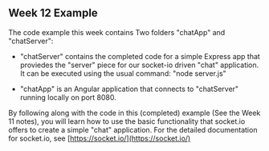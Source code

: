 ## Week 12 Example

The code example this week contains Two folders "chatApp" and "chatServer":

* "chatServer" contains the completed code for a simple Express app that proviedes the "server" piece for our socket-io driven "chat" application.  It can be executed using the usual command: "node server.js"

* "chatApp" is an Angular application that connects to "chatServer" running locally on port 8080.

By following along with the code in this (completed) example (See the Week 11 notes), you will learn how to use the basic functionality that socket.io offers to create a simple "chat" application.  For the detailed documentation for socket.io, see [https://socket.io/](https://socket.io/)
